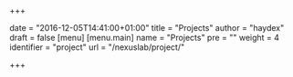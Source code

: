 +++

date = "2016-12-05T14:41:00+01:00"
title = "Projects"
author = "haydex"
draft = false
[menu]
     [menu.main]
        name = "Projects"
        pre = ""
        weight = 4
        identifier = "project"
        url = "/nexuslab/project/"

+++